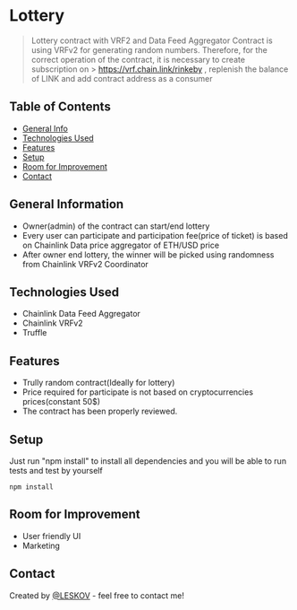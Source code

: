 # Lottery
> Lottery contract with VRF2 and Data Feed Aggregator
> Contract is using VRFv2 for generating random numbers. Therefore, for the correct operation of the contract, it is necessary to create subscription on > https://vrf.chain.link/rinkeby , replenish the balance of LINK and add contract address as a consumer

## Table of Contents
* [General Info](#general-information)
* [Technologies Used](#technologies-used)
* [Features](#features)
* [Setup](#setup)
* [Room for Improvement](#room-for-improvement)
* [Contact](#contact)



## General Information
- Owner(admin) of the contract can start/end lottery
- Every user can participate and participation fee(price of ticket) is based on Chainlink Data price aggregator of ETH/USD price
- After owner end lottery, the winner will be picked using randomness from Chainlink VRFv2 Coordinator



## Technologies Used
- Chainlink Data Feed Aggregator
- Chainlink VRFv2
- Truffle


## Features
- Trully random contract(Ideally for lottery)
- Price required for participate is not based on cryptocurrencies prices(constant 50$)
- The contract has been properly reviewed.



## Setup

Just run "npm install" to install all dependencies and you will be able to run tests and test by yourself
```
npm install
```


## Room for Improvement
- User friendly UI
- Marketing


## Contact
Created by [@LESKOV](https://www.linkedin.com/in/ivan-lieskov-4b5664189/) - feel free to contact me!
